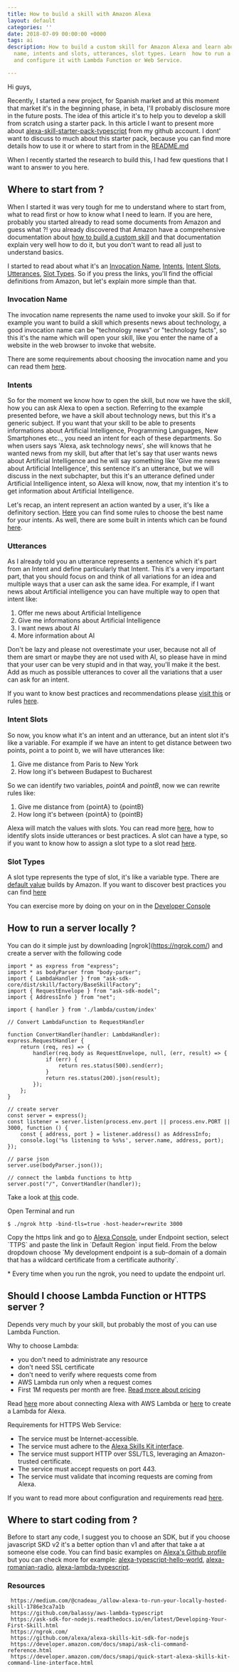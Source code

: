 ```yaml
---
title: How to build a skill with Amazon Alexa
layout: default
categories: ''
date: 2018-07-09 00:00:00 +0000
tags: ai
description: How to build a custom skill for Amazon Alexa and learn about invocation
  name, intents and slots, utterances, slot types. Learn  how to run a server locally
  and configure it with Lambda Function or Web Service.

---
```

Hi guys,

Recently, I started a new project, for Spanish market and at this moment that market it's in the beginning phase, in beta, I'll probably disclosure more in the future posts. The idea of this article it's to help you to develop a skill from scratch using a starter pack. In this article I want to present more about [alexa-skill-starter-pack-typescript](https://github.com/boobo94/alexa-skill-starter-pack-typescript) from my github account. I dont' want to discuss to much about this starter pack, because you can find more details how to use it or where to start from in the [README.md](https://github.com/boobo94/alexa-skill-starter-pack-typescript/blob/master/README.md)

When I recently started the research to build this, I had few questions that I want to answer to you here.

## Where to start from ?

When I started it was very tough for me to understand where to start from, what to read first or how to know what I need to learn. If you are here, probably you started already to read some documents from Amazon and guess what ?! you already discovered that Amazon have a comprehensive documentation about [how to build a custom skill](https://developer.amazon.com/docs/custom-skills/understanding-custom-skills.html) and that documentation explain very well how to do it, but you don't want to read all just to understand basics.

I started to read about what it's an [Invocation Name](https://developer.amazon.com/docs/custom-skills/choose-the-invocation-name-for-a-custom-skill.html), [Intents](https://developer.amazon.com/docs/custom-skills/create-the-interaction-model-for-your-skill.html#intents-and-slots), [Intent Slots](https://developer.amazon.com/docs/custom-skills/create-intents-utterances-and-slots.html#identify-slots), [Utterances](https://developer.amazon.com/docs/custom-skills/create-the-interaction-model-for-your-skill.html#sample-utterances), [Slot Types](https://developer.amazon.com/docs/custom-skills/create-intents-utterances-and-slots.html#identify-slots). So if you press the links, you'll find the official definitions from Amazon, but let's explain more simple than that.

### Invocation Name

The invocation name represents the name used to invoke your skill. So if for example you want to build a skill which presents news about technology, a good invocation name can be "technology news" or "technology facts", so this it's the name which will open your skill, like you enter the name of a website in the web browser to invoke that website.

There are some requirements about choosing the invocation name and you can read them [here](https://developer.amazon.com/docs/custom-skills/choose-the-invocation-name-for-a-custom-skill.html#cert-invocation-name-req).

### Intents

So for the moment we know how to open the skill, but now we have the skill, how you can ask Alexa to open a section. Referring to the example presented before, we have a skill about technology news, but this it's a generic subject. If you want that your skill to be able to presents informations about Artificial Intelligence, Programming Languages, New Smartphones etc.., you need an intent for each of these departments. So when users says 'Alexa, ask technology news', she will knows that he wanted news from my skill, but after that let's say that user wants news about Artificial Intelligence and he will say something like 'Give me news about Artificial Intelligence', this sentence it's an utterance, but we will discuss in the next subchapter, but this it's an utterance defined under Artificial Intelligence intent, so Alexa will know, now, that my intention it's to get information about Artificial Intelligence.

Let's recap, an intent represent an action wanted by a user, it's like a definitory section. [Here](https://developer.amazon.com/docs/custom-skills/create-intents-utterances-and-slots.html#intent-name) you can find some rules to choose the best name for your intents. As well, there are some built in intents which can be found [here](https://developer.amazon.com/docs/custom-skills/built-in-intent-library.html).

### Utterances

As I already told you an utterance represents a sentence which it's part from an Intent and define particularly that Intent. This it's a very important part, that you should focus on and think of all variations for an idea and multiple ways that a user can ask the same idea. For example, if I want news about Artificial intelligence you can have multiple way to open that intent like:

1. Offer me news about Artificial Intelligence
2. Give me informations about Artificial Intelligence
3. I want news about AI
4. More information about AI

Don't be lazy and please not overestimate your user, because not all of them are smart or maybe they are not used with AI, so please have in mind that your user can be very stupid and in that way, you'll make it the best. Add as much as possible utterances to cover all the variations that a user can ask for an intent.

If you want to know best practices and recommendations please [visit this](https://developer.amazon.com/docs/custom-skills/best-practices-for-sample-utterances-and-custom-slot-type-values.html) or rules [here](https://developer.amazon.com/docs/custom-skills/create-intents-utterances-and-slots.html#h3_intentref_rules).

### Intent Slots

So now, you know what it's an intent and an utterance, but an intent slot it's like a variable. For example if we have an intent to get distance between two points, point a to point b, we will have utterances like:

1. Give me distance from Paris to New York
2. How long it's between Budapest to Bucharest

So we can identify two variables, _pointA_ and _pointB_, now we can rewrite rules like:

1. Give me distance from {pointA} to {pointB}
2. How long it's between {pointA} to {pointB}

Alexa will match the values with slots. You can read more [here](https://developer.amazon.com/docs/custom-skills/create-intents-utterances-and-slots.html#identify-slots), how to identify slots inside utterances or best practices. A slot can have a type, so if you want to know how to assign a slot type to a slot read [here](https://developer.amazon.com/docs/custom-skills/create-intents-utterances-and-slots.html#assign-slot-types).

### Slot Types

A slot type represents the type of slot, it's like a variable type. There are [default value](https://developer.amazon.com/docs/custom-skills/slot-type-reference.html) builds by Amazon. If you want to discover best practices you can find [here]()

You can exercise more by doing on your on in the [Developer Console](https://developer.amazon.com/alexa/console/ask)

## How to run a server locally ?

You can do it simple just by downloading \[ngrok\](https://ngrok.com/) and create a server with the following code

    import * as express from "express";
    import * as bodyParser from "body-parser";
    import { LambdaHandler } from "ask-sdk-core/dist/skill/factory/BaseSkillFactory";
    import { RequestEnvelope } from "ask-sdk-model";
    import { AddressInfo } from "net";
    
    import { handler } from './lambda/custom/index'
    
    // Convert LambdaFunction to RequestHandler
    
    function ConvertHandler(handler: LambdaHandler): express.RequestHandler {
        return (req, res) => {
            handler(req.body as RequestEnvelope, null, (err, result) => {
                if (err) {
                    return res.status(500).send(err);
                }
                return res.status(200).json(result);
            });
        };
    }
    
    // create server
    const server = express();
    const listener = server.listen(process.env.port || process.env.PORT || 3000, function () {
        const { address, port } = listener.address() as AddressInfo;
        console.log('%s listening to %s%s', server.name, address, port);
    });
    
    // parse json
    server.use(bodyParser.json());
    
    // connect the lambda functions to http
    server.post("/", ConvertHandler(handler));

Take a look at [this](https://github.com/boobo94/alexa-skill-starter-pack-typescript) code.

Open Terminal and run

`$ ./ngrok http -bind-tls=true -host-header=rewrite 3000`

Copy the https link and go to [Alexa Console](https://developer.amazon.com/alexa/console/ask/test/amzn1.ask.skill.15bebd4e-4520-4a06-8fb7-57149258f4d0/development/en_US), under Endpoint section, select \`TTPS\` and paste the link in \`Default Region\` input field. From the below dropdown choose \`My development endpoint is a sub-domain of a domain that has a wildcard certificate from a certificate authority\`.

\* Every time when you run the ngrok, you need to update the endpoint url.

## Should I choose Lambda Function or HTTPS server ?

Depends very much by your skill, but probably the most of you can use Lambda Function.

Why to choose Lambda:

* you don't need to administrate any resource
* don't need SSL certificate
* don't need to verify where requests come from
* AWS Lambda run only when a request comes
* First 1M requests per month are free. [Read more about pricing](https://aws.amazon.com/lambda/pricing/)

Read [here](https://developer.amazon.com/docs/custom-skills/host-a-custom-skill-as-an-aws-lambda-function.html#about-lambda-functions-and-custom-skills) more about connecting Alexa with AWS Lambda or [here](https://developer.amazon.com/docs/custom-skills/host-a-custom-skill-as-an-aws-lambda-function.html#create-a-lambda-function-for-an-alexa-skill) to create a Lambda for Alexa.

Requirements for HTTPS Web Service:

* The service must be Internet-accessible.
* The service must adhere to the [Alexa Skills Kit interface](https://developer.amazon.com/docs/custom-skills/request-and-response-json-reference.html).
* The service must support HTTP over SSL/TLS, leveraging an Amazon-trusted certificate.
* The service must accept requests on port 443.
* The service must validate that incoming requests are coming from Alexa.

If you want to read more about configuration and requirements read [here](https://developer.amazon.com/docs/custom-skills/host-a-custom-skill-as-a-web-service.html).

## Where to start coding from ?

Before to start any code, I suggest you to choose an SDK, but if you choose javascript SKD v2 it's a better option than v1 and after that take a at someone else code. You can find basic examples on [Alexa's Github profile](https://github.com/alexa/alexa-skills-kit-sdk-for-nodejs) but you can check more for example: [alexa-typescript-hello-world](https://github.com/Xzya/alexa-typescript-hello-world), [alexa-romanian-radio](https://github.com/Xzya/alexa-romanian-radio), [alexa-lambda-typescript](https://github.com/Xzya/alexa-lambda-typescript).

### Resources

     https://medium.com/@cnadeau_/allow-alexa-to-run-your-locally-hosted-skill-1786e3ca7a1b
     https://github.com/balassy/aws-lambda-typescript
     https://ask-sdk-for-nodejs.readthedocs.io/en/latest/Developing-Your-First-Skill.html
     https://ngrok.com/
     https://github.com/alexa/alexa-skills-kit-sdk-for-nodejs
     https://developer.amazon.com/docs/smapi/ask-cli-command-reference.html
     https://developer.amazon.com/docs/smapi/quick-start-alexa-skills-kit-command-line-interface.html